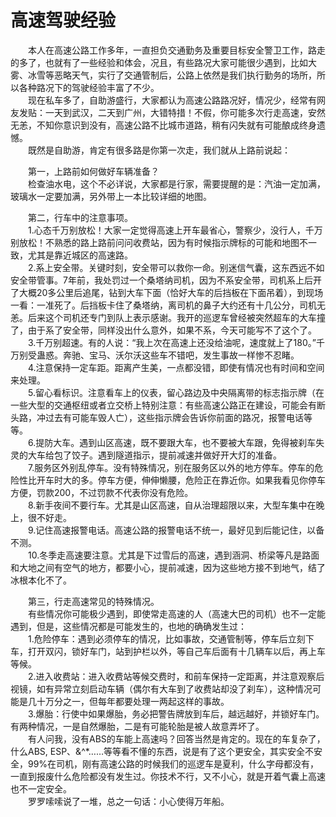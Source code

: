 # 高速驾驶经验  
&emsp;&emsp;本人在高速公路工作多年，一直担负交通勤务及重要目标安全警卫工作，路走的多了，也就有了一些经验和体会，况且，有些路况大家可能很少遇到，比如大雾、冰雪等恶略天气，实行了交通管制后，公路上依然是我们执行勤务的场所，所以各种路况下的驾驶经验丰富了不少。  
&emsp;&emsp;现在私车多了，自助游盛行，大家都认为高速公路路况好，情况少，经常有网友发贴：一天到武汉，二天到广州，大错特措！不假，你可能多次行走高速，安然无恙，不知你意识到没有，高速公路不比城市道路，稍有闪失就有可能酿成终身遗憾。  
&emsp;&emsp;既然是自助游，肯定有很多路是你第一次走，我们就从上路前说起：  

&emsp;&emsp;第一，上路前如何做好车辆准备？  
&emsp;&emsp;检查油水电，这个不必详说，大家都是行家，需要提醒的是：汽油一定加满，玻璃水一定要加满，另外带上一本比较详细的地图。  

&emsp;&emsp;第二，行车中的注意事项。  
&emsp;&emsp;1.心态千万别放松！大家一定觉得高速上开车最省心，警察少，没行人，千万别放松！不熟悉的路上路前问问收费站，因为有时候指示牌标的可能和地图不一致，尤其是靠近城区的高速路。  
&emsp;&emsp;2.系上安全带。关键时刻，安全带可以救你一命。别迷信气囊，这东西远不如安全带管事。7年前，我处罚过一个桑塔纳司机，因为不系安全带，司机系上后开了大概20多公里后追尾，钻到大车下面（恰好大车的后挡板在下面吊着），到现场一看：一准死了。后挡板卡住了桑塔纳，离司机的鼻子大约还有十几公分，司机无恙。后来这个司机还专门到队上表示感谢。我开的巡逻车曾经被突然超车的大车撞了，由于系了安全带，同样没出什么意外，如果不系，今天可能写不了这个了。  
&emsp;&emsp;3.千万别超速。有的人说：“我上次在高速上还没给油呢，速度就上了180。”千万别受蛊惑。奔驰、宝马、沃尔沃这些车不错吧，发生事故一样惨不忍睹。  
&emsp;&emsp;4.注意保持一定车距。距离产生美，一点都没错，即使有情况也有时间和空间来处理。  
&emsp;&emsp;5.留心看标识。注意看车上的仪表，留心路边及中央隔离带的标志指示牌（在一些大型的交通枢纽或者立交桥上特别注意：有些高速公路正在建设，可能会有断头路，冲过去有可能车毁人亡），这些指示牌会告诉你前面的路况，报警电话等等。  
&emsp;&emsp;6.提防大车。遇到山区高速，既不要跟大车，也不要被大车跟，免得被刹车失灵的大车给包了饺子。遇到隧道指示，提前减速并做好开大灯的准备。  
&emsp;&emsp;7.服务区外别乱停车。没有特殊情况，别在服务区以外的地方停车。停车的危险性比开车时大的多。停车方便，伸伸懒腰，危险正在靠近你。如果我看见你停车方便，罚款200，不过罚款不代表你没有危险。  
&emsp;&emsp;8.新手夜间不要行车。尤其是山区高速，自从治理超限以来，大型车集中在晚上，很不好走。  
&emsp;&emsp;9.记住高速报警电话。高速公路的报警电话不统一，最好见到后能记住，以备不测。  
&emsp;&emsp;10.冬季走高速要注意。尤其是下过雪后的高速，遇到涵洞、桥梁等凡是路面和大地之间有空气的地方，都要小心，提前减速，因为这些地方接不到地气，结了冰根本化不了。  

&emsp;&emsp;第三，行走高速常见的特殊情况。  
&emsp;&emsp;有些情况你可能极少遇到，即使常走高速的人（高速大巴的司机）也不一定能遇到，但是，这些情况都是可能发生的，也地的确确发生过：  
&emsp;&emsp;1.危险停车：遇到必须停车的情况，比如事故，交通管制等，停车后立刻下车，打开双闪，锁好车门，站到护栏以外，等自己车后面有十几辆车以后，再上车等候。  
&emsp;&emsp;2.进入收费站：进入收费站等候交费时，和前车保持一定距离，并注意观察后视镜，如有异常立刻启动车辆（偶尔有大车到了收费站却没了刹车），这种情况可能是几十万分之一，但每年都要处理一两起这样的事故。  
&emsp;&emsp;3.爆胎：行使中如果爆胎，务必把警告牌放到车后，越远越好，并锁好车门。有两种情况，一是自然爆胎，二是有可能轮胎是被人故意弄坏了。  
&emsp;&emsp;有人问我，没有ABS的车能上高速吗？回答当然是肯定的。现在的车复杂了，什么ABS, ESP、&^*……等等看不懂的东西，说是有了这个更安全，其实安全不安全，99%在司机，刚有高速公路的时候我们的巡逻车是夏利，什么字母都没有，一直到报废什么危险都没有发生过。你技术不行，又不小心，就是开着气囊上高速也不一定安全。  
&emsp;&emsp;罗罗嗦嗦说了一堆，总之一句话：小心使得万年船。  
<!-- Last processed: 2025-07-22 03:44:31 -->
